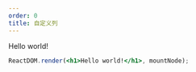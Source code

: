 ```yaml
---
order: 0
title: 自定义列
---
```


Hello world!

```jsx
ReactDOM.render(<h1>Hello world!</h1>, mountNode);
```
